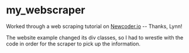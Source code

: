 my_webscraper
=============

Worked through a web scraping tutorial on [Newcoder.io](http://newcoder.io/scrape/) -- Thanks, Lynn!

The website example changed its div classes, so I had to wrestle with the code in order for the scraper to pick up the information. 
